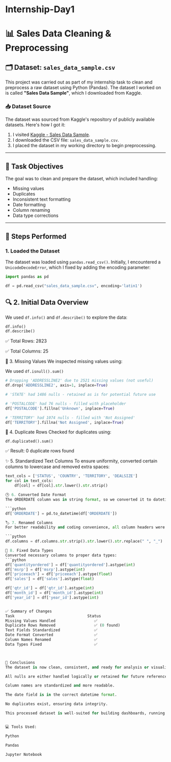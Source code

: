 # Internship-Day1
# 📊 Sales Data Cleaning & Preprocessing

## 🗂️ Dataset: `sales_data_sample.csv`

This project was carried out as part of my internship task to clean and preprocess a raw dataset using Python (Pandas). The dataset I worked on is called **"Sales Data Sample"**, which I downloaded from Kaggle.

### 📥 Dataset Source
The dataset was sourced from Kaggle's repository of publicly available datasets. Here's how I got it:

1. I visited [Kaggle - Sales Data Sample](https://www.kaggle.com/datasets/kyanyoga/sample-sales-data).
2. I downloaded the CSV file: `sales_data_sample.csv`.
3. I placed the dataset in my working directory to begin preprocessing.

---

## 🧹 Task Objectives

The goal was to clean and prepare the dataset, which included handling:

- Missing values  
- Duplicates  
- Inconsistent text formatting  
- Date formatting  
- Column renaming  
- Data type corrections  

---

## 🔧 Steps Performed

### 1. **Loaded the Dataset**
The dataset was loaded using `pandas.read_csv()`. Initially, I encountered a `UnicodeDecodeError`, which I fixed by adding the encoding parameter:
```python
import pandas as pd

df = pd.read_csv("sales_data_sample.csv", encoding='latin1')
```

## 🔍 2. Initial Data Overview

We used `df.info()` and `df.describe()` to explore the data:

```python
df.info()
df.describe()
```
✅ Total Rows: 2823

✅ Total Columns: 25

🚫 3. Missing Values
We inspected missing values using:


We used `df.isnull().sum()`

```python
# Dropping 'ADDRESSLINE2' due to 2521 missing values (not useful)
df.drop('ADDRESSLINE2', axis=1, inplace=True)

# 'STATE' had 1486 nulls - retained as is for potential future use

# 'POSTALCODE' had 76 nulls - filled with placeholder
df['POSTALCODE'].fillna('Unknown', inplace=True)

# 'TERRITORY' had 1074 nulls - filled with 'Not Assigned'
df['TERRITORY'].fillna('Not Assigned', inplace=True)
```


🔁 4. Duplicate Rows
Checked for duplicates using:


`df.duplicated().sum()`

✅ Result: 0 duplicate rows found

✨ 5. Standardized Text Columns
To ensure uniformity, converted certain columns to lowercase and removed extra spaces:

```python
text_cols = ['STATUS', 'COUNTRY', 'TERRITORY', 'DEALSIZE']
for col in text_cols:
    df[col] = df[col].str.lower().str.strip()

🕒 6. Converted Date Format
The ORDERDATE column was in string format, so we converted it to datetime:

```python
df['ORDERDATE'] = pd.to_datetime(df['ORDERDATE'])

🏷️ 7. Renamed Columns
For better readability and coding convenience, all column headers were renamed:

```python
df.columns = df.columns.str.strip().str.lower().str.replace(" ", "_")

🔢 8. Fixed Data Types
Converted necessary columns to proper data types:
```python
df['quantityordered'] = df['quantityordered'].astype(int)
df['msrp'] = df['msrp'].astype(int)
df['priceeach'] = df['priceeach'].astype(float)
df['sales'] = df['sales'].astype(float)

df['qtr_id'] = df['qtr_id'].astype(int)
df['month_id'] = df['month_id'].astype(int)
df['year_id'] = df['year_id'].astype(int)


✅ Summary of Changes
Task	                            Status
Missing Values Handled	               ✅
Duplicate Rows Removed	               ✅ (0 found)
Text Fields Standardized	           ✅
Date Format Converted	               ✅
Column Names Renamed	               ✅
Data Types Fixed	                   ✅



📌 Conclusions
The dataset is now clean, consistent, and ready for analysis or visualization.

All nulls are either handled logically or retained for future reference.

Column names are standardized and more readable.

The date field is in the correct datetime format.

No duplicates exist, ensuring data integrity.

This processed dataset is well-suited for building dashboards, running analytics, or applying machine learning models.


💻 Tools Used: 

Python

Pandas

Jupyter Notebook




